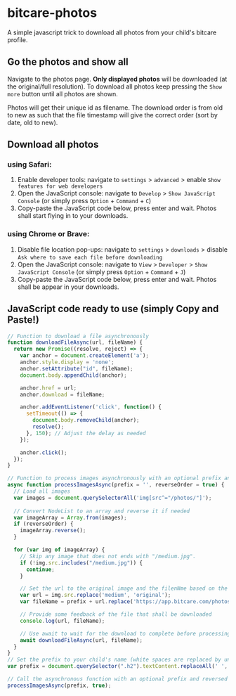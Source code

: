 # bitcare-photos
A simple javascript trick to download all photos from your child's bitcare profile.

## Go the photos and show all
Navigate to the photos page. **Only displayed photos** will be downloaded (at the original/full resolution). 
To download all photos keep pressing the `Show more` button until all photos are shown.

Photos will get their unique id as filename. 
The download order is from old to new as such that the file timestamp will give the correct order (sort by date, old to new).

## Download all photos
### using Safari:
1. Enable developer tools: navigate to `settings` > `advanced` > enable `Show features for web developers`
2. Open the JavaScript console: navigate to `Develop` > `Show JavaScript Console` (or simply press `Option` + `Command` + `C`)
3. Copy-paste the JavaScript code below, press enter and wait. Photos shall start flying in to your downloads.

### using Chrome or Brave:
1. Disable file location pop-ups: navigate to `settings` > `downloads` > disable `Ask where to save each file before downloading`
2. Open the JavaScript console: navigate to `View` > `Developer` > `Show JavaScript Console` (or simply press `Option` + `Command` + `J`)
3. Copy-paste the JavaScript code below, press enter and wait. Photos shall be appear in your downloads.

## JavaScript code ready to use (simply Copy and Paste!)
```javascript
// Function to download a file asynchronously
function downloadFileAsync(url, fileName) {
  return new Promise((resolve, reject) => {
    var anchor = document.createElement('a');
    anchor.style.display = 'none';
    anchor.setAttribute("id", fileName);
    document.body.appendChild(anchor);

    anchor.href = url;
    anchor.download = fileName;

    anchor.addEventListener('click', function() {
      setTimeout(() => {
        document.body.removeChild(anchor);
        resolve();
      }, 150); // Adjust the delay as needed
    });

    anchor.click();
  });
}

// Function to process images asynchronously with an optional prefix and reversed order
async function processImagesAsync(prefix = '', reverseOrder = true) {
  // Load all images
  var images = document.querySelectorAll('img[src^="/photos/"]');
  
  // Convert NodeList to an array and reverse it if needed
  var imageArray = Array.from(images);
  if (reverseOrder) {
    imageArray.reverse();
  }

  for (var img of imageArray) {
    // Skip any image that does not ends with "/medium.jpg".
    if (!img.src.includes("/medium.jpg")) {
      continue;
    }

    // Set the url to the original image and the filenNme based on the numeric part of the url
    var url = img.src.replace('medium', 'original');
    var fileName = prefix + url.replace('https://app.bitcare.com/photos/', '').replace('/original', '');

    // Provide some feedback of the file that shall be downloaded
    console.log(url, fileName);

    // Use await to wait for the download to complete before processing the next image
    await downloadFileAsync(url, fileName);
  }
}
// Set the prefix to your child's name (white spaces are replaced by underscores).
var prefix = document.querySelector(".h2").textContent.replaceAll(' ', '_') + '_';

// Call the asynchronous function with an optional prefix and reversed order
processImagesAsync(prefix, true);
```
